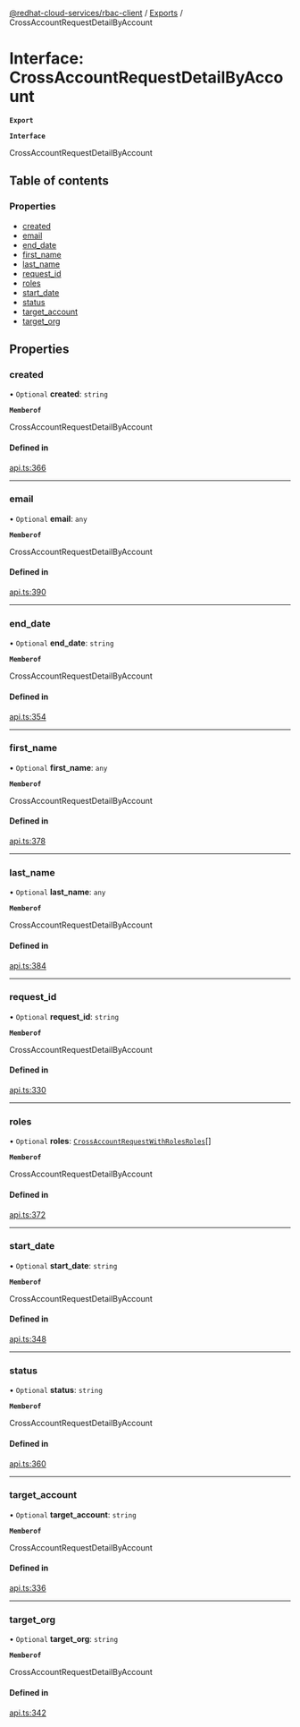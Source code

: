 [@redhat-cloud-services/rbac-client](../README.md) / [Exports](../modules.md) / CrossAccountRequestDetailByAccount

# Interface: CrossAccountRequestDetailByAccount

**`Export`**

**`Interface`**

CrossAccountRequestDetailByAccount

## Table of contents

### Properties

- [created](CrossAccountRequestDetailByAccount.md#created)
- [email](CrossAccountRequestDetailByAccount.md#email)
- [end\_date](CrossAccountRequestDetailByAccount.md#end_date)
- [first\_name](CrossAccountRequestDetailByAccount.md#first_name)
- [last\_name](CrossAccountRequestDetailByAccount.md#last_name)
- [request\_id](CrossAccountRequestDetailByAccount.md#request_id)
- [roles](CrossAccountRequestDetailByAccount.md#roles)
- [start\_date](CrossAccountRequestDetailByAccount.md#start_date)
- [status](CrossAccountRequestDetailByAccount.md#status)
- [target\_account](CrossAccountRequestDetailByAccount.md#target_account)
- [target\_org](CrossAccountRequestDetailByAccount.md#target_org)

## Properties

### created

• `Optional` **created**: `string`

**`Memberof`**

CrossAccountRequestDetailByAccount

#### Defined in

[api.ts:366](https://github.com/RedHatInsights/javascript-clients/blob/master/packages/rbac/api.ts#L366)

___

### email

• `Optional` **email**: `any`

**`Memberof`**

CrossAccountRequestDetailByAccount

#### Defined in

[api.ts:390](https://github.com/RedHatInsights/javascript-clients/blob/master/packages/rbac/api.ts#L390)

___

### end\_date

• `Optional` **end\_date**: `string`

**`Memberof`**

CrossAccountRequestDetailByAccount

#### Defined in

[api.ts:354](https://github.com/RedHatInsights/javascript-clients/blob/master/packages/rbac/api.ts#L354)

___

### first\_name

• `Optional` **first\_name**: `any`

**`Memberof`**

CrossAccountRequestDetailByAccount

#### Defined in

[api.ts:378](https://github.com/RedHatInsights/javascript-clients/blob/master/packages/rbac/api.ts#L378)

___

### last\_name

• `Optional` **last\_name**: `any`

**`Memberof`**

CrossAccountRequestDetailByAccount

#### Defined in

[api.ts:384](https://github.com/RedHatInsights/javascript-clients/blob/master/packages/rbac/api.ts#L384)

___

### request\_id

• `Optional` **request\_id**: `string`

**`Memberof`**

CrossAccountRequestDetailByAccount

#### Defined in

[api.ts:330](https://github.com/RedHatInsights/javascript-clients/blob/master/packages/rbac/api.ts#L330)

___

### roles

• `Optional` **roles**: [`CrossAccountRequestWithRolesRoles`](CrossAccountRequestWithRolesRoles.md)[]

**`Memberof`**

CrossAccountRequestDetailByAccount

#### Defined in

[api.ts:372](https://github.com/RedHatInsights/javascript-clients/blob/master/packages/rbac/api.ts#L372)

___

### start\_date

• `Optional` **start\_date**: `string`

**`Memberof`**

CrossAccountRequestDetailByAccount

#### Defined in

[api.ts:348](https://github.com/RedHatInsights/javascript-clients/blob/master/packages/rbac/api.ts#L348)

___

### status

• `Optional` **status**: `string`

**`Memberof`**

CrossAccountRequestDetailByAccount

#### Defined in

[api.ts:360](https://github.com/RedHatInsights/javascript-clients/blob/master/packages/rbac/api.ts#L360)

___

### target\_account

• `Optional` **target\_account**: `string`

**`Memberof`**

CrossAccountRequestDetailByAccount

#### Defined in

[api.ts:336](https://github.com/RedHatInsights/javascript-clients/blob/master/packages/rbac/api.ts#L336)

___

### target\_org

• `Optional` **target\_org**: `string`

**`Memberof`**

CrossAccountRequestDetailByAccount

#### Defined in

[api.ts:342](https://github.com/RedHatInsights/javascript-clients/blob/master/packages/rbac/api.ts#L342)
